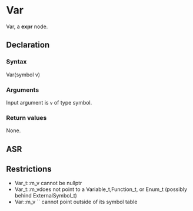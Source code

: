 <!-- This is an automatically generated file. Do not edit it manually. -->

# Var

Var, a **expr** node.

## Declaration

### Syntax

Var(symbol v)

### Arguments
Input argument is `v` of type symbol.

### Return values

None.

## ASR

<!-- Generate ASR using pickle. -->

## Restrictions

<!-- Generated from asr_verify.cpp. -->
* Var_t::m_v cannot be nullptr
* Var_t::m_vdoes not point to a Variable_t,Function_t, or Enum_t (possibly behind ExternalSymbol_t)
* Var::m_v `` cannot point outside of its symbol table